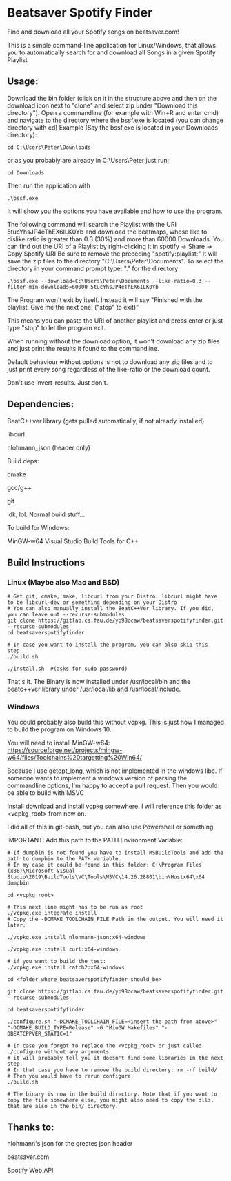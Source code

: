 <h1>Beatsaver Spotify Finder</h1>
Find and download all your Spotify songs on beatsaver.com!

This is a simple command-line application for Linux/Windows, that allows you to automatically search for and download all Songs in a given Spotify Playlist

<h2>Usage:</h2>
Download the bin folder (click on it in the structure above and then on the
download icon next to "clone" and select zip under "Download this directory"). 
Open a commandline (for example with Win+R and enter cmd) and navigate to the
directory where the bssf.exe is located (you can change directory with cd)
Example (Say the bssf.exe is located in your Downloads directory):

`cd C:\Users\Peter\Downloads`

or as you probably are already in C:\Users\Peter just run:

`cd Downloads`

Then run the application with 

`.\bssf.exe`

It will show you the options you have available and how to use the program.

The following command will search the Playlist with the URI 5tucYhsJP4eThEX6ILK0Yb
and download the beatmaps, whose like to dislike ratio is greater than 0.3 (30%) and more than 60000 Downloads.
You can find out the URI of a Playlist by right-clicking it in spotify -> Share -> Copy Spotify URI
Be sure to remove the preceding "spotify:playlist:"
It will save the zip files to the directory "C:\Users\Peter\Documents".
To select the directory in your command prompt type: "." for the directory

`.\bssf.exe --download=C:\Users\Peter\Documents --like-ratio=0.3 --filter-min-downloads=60000 5tucYhsJP4eThEX6ILK0Yb`

The Program won't exit by itself. Instead it will say "Finished with the playlist. Give me the next one! ("stop" to exit)"

This means you can paste the URI of another playlist and press enter or just type "stop" to let the program exit.

When running without the download option, it won't download any zip files and just print the results it found to the commandline.

Default behaviour without options is not to download any zip files and to just
print every song regardless of the like-ratio or the download count.

Don't use invert-results. Just don't.

<h2>Dependencies:</h2>

BeatC++ver library (gets pulled automatically, if not already installed)

libcurl

nlohmann_json (header only)

Build deps:

cmake

gcc/g++

git

idk, lol. Normal build stuff...

To build for Windows:

MinGW-w64
Visual Studio Build Tools for C++

<h2>Build Instructions</h2>
<h3>Linux (Maybe also Mac and BSD)</h3>

```
# Get git, cmake, make, libcurl from your Distro. libcurl might have to be libcurl-dev or something depending on your Distro
# You can also manually install the BeatC++Ver library. If you did, you can leave out --recurse-submodules
git clone https://gitlab.cs.fau.de/yp98ocaw/beatsaverspotifyfinder.git --recurse-submodules
cd beatsaverspotifyfinder

# In case you want to install the program, you can also skip this step.
./build.sh

./install.sh  #(asks for sudo password)
```

That's it. The Binary is now installed under /usr/local/bin and the beatc++ver library under /usr/local/lib and /usr/local/include.

<h3>Windows</h3>
You could probably also build this without vcpkg. This is just how I managed to build the program on Windows 10.

You will need to install MinGW-w64: https://sourceforge.net/projects/mingw-w64/files/Toolchains%20targetting%20Win64/

Because I use getopt_long, which is not implemented in the windows libc. If someone wants to implement a windows version of parsing the commandline options, I'm happy to accept a pull request. Then you would be able to build with MSVC

Install download and install vcpkg somewhere. I will reference this folder as <vcpkg_root> from now on.

I did all of this in git-bash, but you can also use Powershell or something.

IMPORTANT:
Add this path to the PATH Environment Variable:


```
# If dumpbin is not found you have to install MSBuildTools and add the path to dumpbin to the PATH variable.
# In my case it could be found in this folder: C:\Program Files (x86)\Microsoft Visual Studio\2019\BuildTools\VC\Tools\MSVC\14.26.28801\bin\Hostx64\x64
dumpbin

cd <vcpkg_root>

# This next line might has to be run as root
./vcpkg.exe integrate install
# Copy the -DCMAKE_TOOLCHAIN_FILE Path in the output. You will need it later.

./vcpkg.exe install nlohmann-json:x64-windows

./vcpkg.exe install curl:x64-windows

# if you want to build the test:
./vcpkg.exe install catch2:x64-windows

cd <folder_where_beatsaverspotifyfinder_should_be>

git clone https://gitlab.cs.fau.de/yp98ocaw/beatsaverspotifyfinder.git --recurse-submodules

cd beatsaverspotifyfinder

./configure.sh "-DCMAKE_TOOLCHAIN_FILE=<insert the path from above>"  "-DCMAKE_BUILD_TYPE=Release" -G "MinGW Makefiles" "-DBEATCPPVER_STATIC=1"

# In case you forgot to replace the <vcpkg_root> or just called ./configure without any arguments
# it will probably tell you it doesn't find some libraries in the next step.
# In that case you have to remove the build directory: rm -rf build/
# Then you would have to rerun configure.
./build.sh

# The binary is now in the build directory. Note that if you want to copy the file somewhere else, you might also need to copy the dlls, that are also in the bin/ directory.
```


<h2>Thanks to:</h2>
nlohmann's json for the greates json header

beatsaver.com

Spotify Web API
